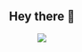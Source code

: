 <h2 align="center">Hey there 👋</h2>
<div style="width:100%;height:0;padding-bottom:56%;position:relative;" align="center">
  <img src="https://media.giphy.com/media/I5KnHHeKKhFnO/giphy.gif"  />
</div>
